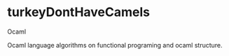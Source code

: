 # turkeyDontHaveCamels
Ocaml


Ocaml language algorithms on functional programing and ocaml structure. 
